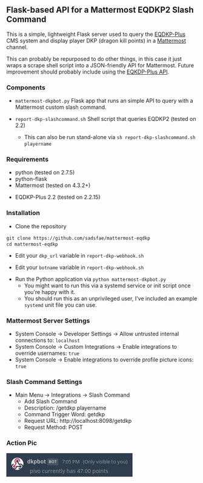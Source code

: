 ## Flask-based API for a Mattermost EQDKP2 Slash Command

This is a simple, lightweight Flask server used to query the [EQDKP-Plus](https://eqdkp-plus.eu/en/) CMS system and display player DKP (dragon kill points) in a  [Mattermost](https://about.mattermost.com/) channel.

This can probably be repurposed to do other things, in this case it just wraps a scrape shell script into a JSON-friendly API for Mattermost.  Future improvement should probably include using the [EQKDP-Plus API](https://eqdkp-plus.eu/wiki/Plus_Exchange).

### Components

* ```mattermost-dkpbot.py``` Flask app that runs an simple API to query with a
  Mattermost custom slash command.

* ```report-dkp-slashcommand.sh``` Shell script that queries EQDKP2 (tested on 2.2)
  - This can also be run stand-alone via ```sh report-dkp-slashcommand.sh playername```

### Requirements
* python (tested on 2.7.5)
* python-flask
* Mattermost (tested on 4.3.2+)
- EQDKP-Plus 2.2 (tested on 2.2.15)

### Installation

* Clone the repository
```
git clone https://github.com/sadsfae/mattermost-eqdkp
cd mattermost-eqdkp
```

* Edit your ```dkp_url``` variable in ```report-dkp-webhook.sh```
- Edit your ```botname``` variable in ```report-dkp-webhook.sh``` 
* Run the Python application via ```python mattermost-dkpbot.py```
   - You might want to run this via a systemd service or init script once you're happy with it.
   - You should run this as an unprivileged user, I've included an example ```systemd``` unit file you can use.

### Mattermost Server Settings

* System Console -> Developer Settings -> Allow untrusted internal connections to: ```localhost```
* System Console -> Custom Integrations -> Enable integrations to override usernames: ```true```
* System Console -> Enable integrations to override profile picture icons: ```true```

### Slash Command Settings

* Main Menu -> Integrations -> Slash Command 
  - Add Slash Command
  - Description: /getdkp playername
  - Command Trigger Word: getdkp
  - Request URL: http://localhost:8098/getdkp
  - Request Method: POST

### Action Pic

![getdkp](/image/getdkp.png?raw=true)
